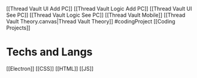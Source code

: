 [[Thread Vault UI Add PC]]
[[Thread Vault Logic Add PC]]
[[Thread Vault UI See PC]]
[[Thread Vault Logic See PC]]
[[Thread Vault Mobile]]
[[Thread Vault Theory.canvas|Thread Vault Theory]]
#codingProject 
[[Coding Projects]]
# Techs and Langs
[[Electron]]
[[CSS]]
[[HTML]]
[[JS]]
